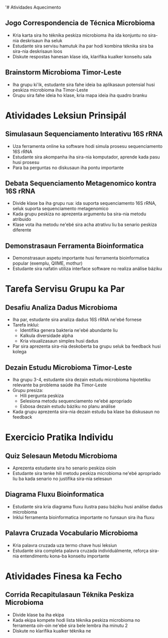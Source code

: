'# Atividades Aquecimento

## Jogo Correspondencia de Técnica Microbioma
- Kria karta sira ho téknika peskiza microbioma iha ida konjuntu no sira-nia deskrisaun iha seluk
- Estudante sira servisu hamutuk iha par hodi kombina téknika sira ba sira-nia deskrisaun loos
- Diskute respostas hanesan klase ida, klarifika kualker konseitu sala

## Brainstorm Microbioma Timor-Leste
- Iha grupu ki'ik, estudante sira fahe ideia ba aplikasaun potensial husi peskiza microbioma iha Timor-Leste
- Grupu sira fahe ideia ho klase, kria mapa ideia iha quadro branku

# Atividades Leksiun Prinsipál

## Simulasaun Sequenciamento Interativu 16S rRNA
- Uza ferramenta online ka software hodi simula prosesu sequenciamento 16S rRNA
- Estudante sira akompanha iha sira-nia komputador, aprende kada pasu husi prosesu
- Para ba perguntas no diskusaun iha pontu importante

## Debata Sequenciamento Metagenomico kontra 16S rRNA
- Divide klase ba iha grupu rua: ida suporta sequenciamento 16S rRNA, seluk suporta sequenciamento metagenomico
- Kada grupu peskiza no aprezenta argumentu ba sira-nia metodu atribuido
- Klase vota iha metodu ne'ebé sira acha atrativu liu ba senario peskiza diferente

## Demonstrasaun Ferramenta Bioinformatica
- Demonstrasaun aspetu importante husi ferramenta bioinformatica popular (exemplu, QIIME, mothur)
- Estudante sira nafatin utiliza interface software no realiza análise báziku

# Tarefa Servisu Grupu ka Par

## Desafiu Analiza Dadus Microbioma
- Iha par, estudante sira analiza dadus 16S rRNA ne'ebé fornese
- Tarefa inklui:
  * Identifika genera bakteria ne'ebé abundante liu
  * Kalkula diversidade alpha
  * Kria visualizasaun simples husi dadus
- Par sira aprezenta sira-nia deskoberta ba grupu seluk ba feedback husi kolega

## Dezain Estudu Microbioma Timor-Leste
- Iha grupu 3-4, estudante sira dezain estudu microbioma hipotetiku relevante ba problema saúde iha Timor-Leste
- Grupu presiza:
  * Hili pergunta peskiza
  * Selesiona metodu sequenciamento ne'ebé apropriado
  * Esbosa dezain estudu báziku no planu análise
- Kada grupu aprezenta sira-nia dezain estudu ba klase ba diskusaun no feedback

# Exercicio Pratika Individu

## Quiz Selesaun Metodu Microbioma
- Aprezenta estudante sira ho senario peskiza oioin
- Estudante sira tenke hili metodu peskiza microbioma ne'ebé apropriado liu ba kada senario no justifika sira-nia selesaun

## Diagrama Fluxu Bioinformatica
- Estudante sira kria diagrama fluxu ilustra pasu báziku husi análise dadus microbioma
- Inklui ferramenta bioinformatica importante no funsaun sira iha fluxu

## Palavra Cruzada Vocabulario Microbioma
- Kria palavra cruzada uza termo chave husi leksiun
- Estudante sira completa palavra cruzada individuálmente, reforça sira-nia entendimentu kona-ba konseitu importante

# Atividades Finesa ka Fecho

## Corrida Recapitulasaun Téknika Peskiza Microbioma
- Divide klase ba iha ekipa
- Kada ekipa kompete hodi lista téknika peskiza microbioma no ferramenta oín-oin ne'ebé sira bele lembra iha minutu 2
- Diskute no klarifika kualker téknika ne